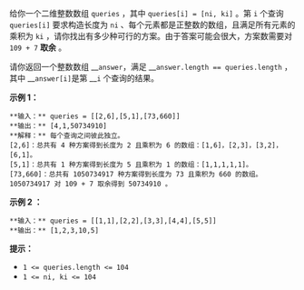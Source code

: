 给你一个二维整数数组 `queries` ，其中 `queries[i] = [ni, ki]` 。第 `i` 个查询 `queries[i]`
要求构造长度为 `ni` 、每个元素都是正整数的数组，且满足所有元素的乘积为 `ki` ，请你找出有多少种可行的方案。由于答案可能会很大，方案数需要对
`109 + 7` **取余** 。

请你返回一个整数数组 __`answer`，满足 __`answer.length == queries.length` ，其中
__`answer[i]`是第 __`i` 个查询的结果。

**示例 1：**

    
    
    **输入：** queries = [[2,6],[5,1],[73,660]]
    **输出：** [4,1,50734910]
    **解释：** 每个查询之间彼此独立。
    [2,6]：总共有 4 种方案得到长度为 2 且乘积为 6 的数组：[1,6]，[2,3]，[3,2]，[6,1]。
    [5,1]：总共有 1 种方案得到长度为 5 且乘积为 1 的数组：[1,1,1,1,1]。
    [73,660]：总共有 1050734917 种方案得到长度为 73 且乘积为 660 的数组。1050734917 对 109 + 7 取余得到 50734910 。
    

**示例 2 ：**

    
    
    **输入：** queries = [[1,1],[2,2],[3,3],[4,4],[5,5]]
    **输出：** [1,2,3,10,5]
    

**提示：**

  * `1 <= queries.length <= 104 `
  * `1 <= ni, ki <= 104`

